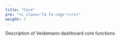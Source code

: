```yaml
---
title: "Core"
pre: "<i class='fa fa-cogs'></i>"
weight: 3
---
```


Description of Veidemann dashboard core functions